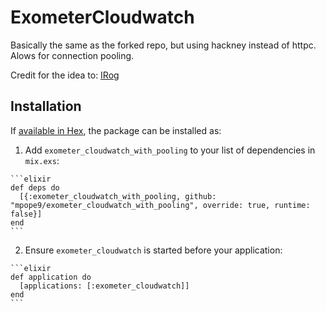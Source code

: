 # ExometerCloudwatch

Basically the same as the forked repo, but using hackney instead of httpc.  Alows for connection pooling.

Credit for the idea to: [IRog](https://github.com/IRog/)

## Installation

If [available in Hex](https://hex.pm/docs/publish), the package can be installed as:

  1. Add `exometer_cloudwatch_with_pooling` to your list of dependencies in `mix.exs`:

    ```elixir
    def deps do
      [{:exometer_cloudwatch_with_pooling, github: "mpope9/exometer_cloudwatch_with_pooling", override: true, runtime: false}]
    end
    ```

  2. Ensure `exometer_cloudwatch` is started before your application:

    ```elixir
    def application do
      [applications: [:exometer_cloudwatch]]
    end
    ```

